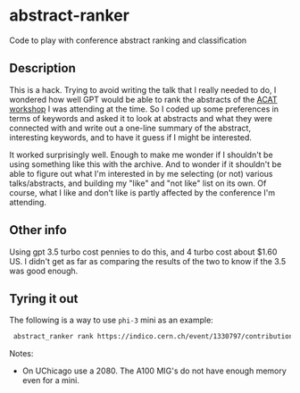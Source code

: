 # abstract-ranker

Code to play with conference abstract ranking and classification

## Description

This is a hack. Trying to avoid writing the talk that I really needed to do, I wondered how well GPT would be able to rank the abstracts of the [ACAT workshop](https://indico.cern.ch/event/1330797) I was attending at the time. So I coded up some preferences in terms of keywords and asked it to look at abstracts and what they were connected with and write out a one-line summary of the abstract, interesting keywords, and to have it guess if I might be interested.

It worked surprisingly well. Enough to make me wonder if I shouldn't be using something like this with the archive. And to wonder if it shouldn't be able to figure out what I'm interested in by me selecting (or not) various talks/abstracts, and building my "like" and "not like" list on its own. Of course, what I like and don't like is partly affected by the conference I'm attending.

## Other info

Using gpt 3.5 turbo cost pennies to do this, and 4 turbo cost about $1.60 US. I didn't get as far as comparing the results of the two to know if the 3.5 was good enough.

## Tyring it out

The following is a way to use `phi-3` mini as an example:

```bash
 abstract_ranker rank https://indico.cern.ch/event/1330797/contributions --model phi3-mini -v
```

Notes:

* On UChicago use a 2080. The A100 MIG's do not have enough memory even for a mini.
